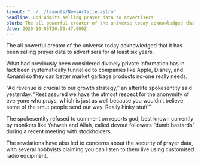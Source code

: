```yaml
---
layout: "../../layouts/NewsArticle.astro"
headline: God admits selling prayer data to advertisers
blurb: The all powerful creator of the universe today acknowledged that it has been selling prayer data to advertisers for at least six years.
date: 2020-10-05T20:50:47.000Z
---
```


The all powerful creator of the universe today acknowledged that it has been selling prayer data to advertisers for at least six years.

What had previously been considered divinely private information has in fact been systematically funnelled to companies like Apple, Disney, and Konami so they can better market garbage products no-one really needs.

“Ad revenue is crucial to our growth strategy,” an afterlife spokesentity said yesterday. “Rest assured we have the utmost respect for the anonymity of everyone who prays, which is just as well because you wouldn’t believe some of the smut people send our way. Really hinky stuff.”

The spokesentity refused to comment on reports god, best known currently by monikers like Yahweh and Allah, called devout followers “dumb bastards” during a recent meeting with stockholders.

The revelations have also led to concerns about the security of prayer data, with several hobbyists claiming you can listen to them live using customised radio equipment.
